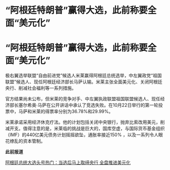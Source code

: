 # “阿根廷特朗普”赢得大选，此前称要全面“美元化”

# “阿根廷特朗普”赢得大选，此前称要全面“美元化”

极右翼选举联盟“自由前进党”候选人米莱赢得阿根廷总统选举，中左翼政党“祖国联盟”候选人、现任阿根廷经济部长马萨认输。米莱主张全面美元化、关闭阿根廷央行、削减社会福利等一系列措施。

官方结果尚未公布，但米莱的竞争对手、中左翼执政联盟祖国联盟候选人、现任经济部长塞尔希奥·马萨在公开讲话中承认了竞选失败。在10月22日举行的第一轮投票中，马萨和米莱的得票率分别为36.78%和29.99%。

米莱承诺采用经济休克疗法。他的计划包括关闭中央银行，抛弃比索改用美元，削减开支。值得注意的是，米莱临的挑战是巨大的，国库空虚，与国际货币基金组织（IMF）的440亿美元债务计划摇摇欲坠，通胀率接近150%
，以及一系列令人眼花缭乱的资本管制。

**此前报道**

[阿根廷总统大选头号热门：当选后马上取缔央行 全盘推进美元化](https://news.qq.com/rain/a/20230817A00K1A00)

